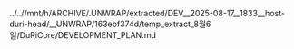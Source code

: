 ../..//mnt/h/ARCHIVE/.UNWRAP/extracted/DEV__2025-08-17__1833__host-duri-head/__UNWRAP/163ebf374d/temp_extract_8월6일/DuRiCore/DEVELOPMENT_PLAN.md